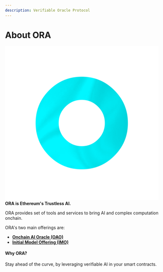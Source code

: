 ```yaml
---
description: Verifiable Oracle Protocol
---
```


# About ORA

<img src=".gitbook/assets/Rainbow-Radiating-V1_00167-b.png" alt="" data-size="line">**ORA is Ethereum's Trustless AI.**

ORA provides set of tools and services to bring AI and complex computation onchain.

ORA's two main offerings are:

* [**Onchain AI Oracle (OAO)**](oao-onchain-ai-oracle/introduction/)
* [**Initial Model Offering (IMO)**](imo/introduction.md)

#### Why ORA?

Stay ahead of the curve, by leveraging verifiable AI in your smart contracts.
